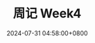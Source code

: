 ---
title: 周记 Week4
description: 2024-07-29 ~ 2024-08-04.
date: 2024-07-31 04:58:00+0800
image: cover.jpg
categories:
    - Daily Talk
tags:
    - Daily Talk
weight: 5       # You can add weight to some posts to override the default sorting (date descending)
---